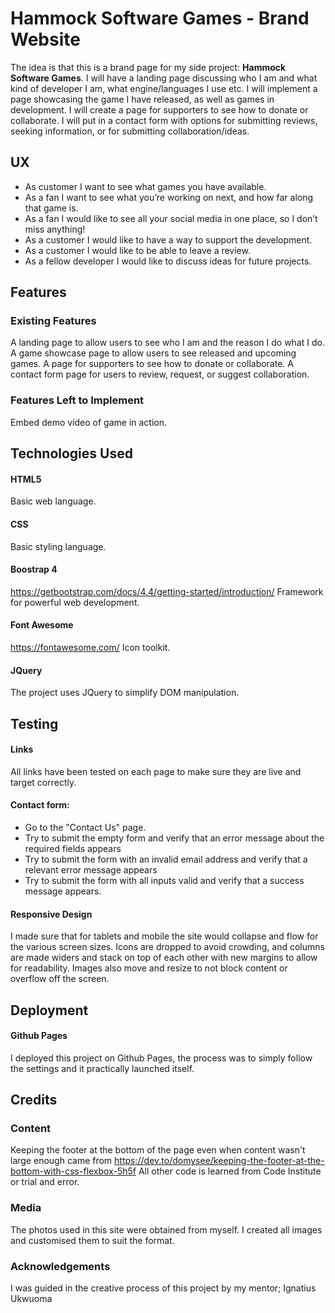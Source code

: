 # Hammock Software Games - Brand Website

The idea is that this is a brand page for my side project: **Hammock Software Games**.
I will have a landing page discussing who I am and what kind of developer I am, what engine/languages I use etc.
I will implement a page showcasing the game I have released, as well as games in development.
I will create a page for supporters to see how to donate or collaborate.
I will put in a contact form with options for submitting reviews, seeking information, or for submitting collaboration/ideas.
## UX

- As customer I want to see what games you have available.
- As a fan I want to see what you’re working on next, and how far along that game is.
- As a fan I would like to see all your social media in one place, so I don’t miss anything!
- As a customer I would like to have a way to support the development.
- As a customer I would like to be able to leave a review.
- As a fellow developer I would like to discuss ideas for future projects.


## Features


### Existing Features

A landing page to allow users to see who I am and the reason I do what I do.
A game showcase page to allow users to see released and upcoming games.
A page for supporters to see how to donate or collaborate.
A contact form page for users to review, request, or suggest collaboration.


### Features Left to Implement

Embed demo video of game in action.

## Technologies Used

#### HTML5
Basic web language.

#### CSS
Basic styling language.

#### Boostrap 4 
https://getbootstrap.com/docs/4.4/getting-started/introduction/ Framework for powerful web development.

#### Font Awesome 
https://fontawesome.com/ Icon toolkit.

#### JQuery
The project uses JQuery to simplify DOM manipulation.

## Testing

#### Links

All links have been tested on each page to make sure they are live and target correctly.

#### Contact form:

- Go to the "Contact Us" page.
- Try to submit the empty form and verify that an error message about the required fields appears
- Try to submit the form with an invalid email address and verify that a relevant error message appears
- Try to submit the form with all inputs valid and verify that a success message appears.

#### Responsive Design

I made sure that for tablets and mobile the site would collapse and flow for the various screen sizes. 
Icons are dropped to avoid crowding, and columns are made widers and stack on top of each other with new margins to allow for readability. 
Images also move and resize to not block content or overflow off the screen.

## Deployment

#### Github Pages
I deployed this project on Github Pages, the process was to simply follow the settings and it practically launched itself. 

## Credits
### Content
Keeping the footer at the bottom of the page even when content wasn't large enough came from https://dev.to/domysee/keeping-the-footer-at-the-bottom-with-css-flexbox-5h5f
All other code is learned from Code Institute or trial and error.
### Media
The photos used in this site were obtained from myself. 
I created all images and customised them to suit the format.
### Acknowledgements
I was guided in the creative process of this project by my mentor; Ignatius Ukwuoma